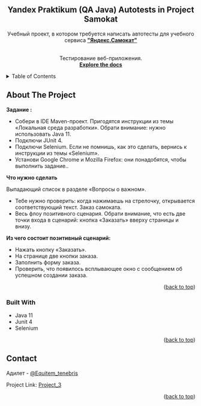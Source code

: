 <!-- PROJECT SHIELDS -->
<!--
*** I'm using markdown "reference style" links for readability.
*** Reference links are enclosed in brackets [ ] instead of parentheses ( ).
*** See the bottom of this document for the declaration of the reference variables
*** for contributors-url, forks-url, etc. This is an optional, concise syntax you may use.
*** https://www.markdownguide.org/basic-syntax/#reference-style-links
-->
<div align="center">
<h2 align="center">Yandex Praktikum (QA Java) Autotests in Project Samokat</h2>
  <p align="center">
    Учебный проект, в котором требуется написать автотесты для учебного сервиса <a href="https://qa-scooter.praktikum-services.ru"><strong>"Яндекс.Самокат"</strong></a>

 <br /> Тестирование веб-приложения. 
    <br />
    <a href="https://github.com/Equitemtenebris/Project_3"><strong>Explore the docs</strong></a>
    <br />
  </p>
</div>

<!-- TABLE OF CONTENTS -->
<details>
  <summary>Table of Contents</summary>
  <ol>
    <li>
      <a href="#about-the-project">About The Project</a>
      <ul>
        <li><a href="#built-with">Built With</a></li>
      </ul>
    </li>
    <li><a href="#contact">Contact</a></li>
  </ol>
</details>

<!-- ABOUT THE PROJECT -->

## About The Project

**Задание :**

- Собери в IDE Maven-проект. Пригодятся инструкции из темы «Локальная среда разработки». Обрати внимание: нужно использовать Java 11.
- Подключи JUnit 4.
- Подключи Selenium. Если не помнишь, как это сделать, вернись к инструкции из темы «Selenium».
- Установи Google Chrome и Mozilla Firefox: они понадобятся, чтобы выполнить задание..

**Что нужно сделать**

Выпадающий список в разделе «Вопросы о важном».
- Тебе нужно проверить: когда нажимаешь на стрелочку, открывается соответствующий текст.
  Заказ самоката.
- Весь флоу позитивного сценария. Обрати внимание, что есть две точки входа в сценарий: кнопка «Заказать» вверху страницы и внизу.

**Из чего состоит позитивный сценарий:**
- Нажать кнопку «Заказать».
- На странице две кнопки заказа.
- Заполнить форму заказа.
- Проверить, что появилось всплывающее окно с сообщением об успешном создании заказа.

<p align="right">(<a href="#readme-top">back to top</a>)</p>

### Built With

* Java 11
* Junit 4
* Selenium


<p align="right">(<a href="#readme-top">back to top</a>)</p>
<!-- CONTACT -->

## Contact

Адилет - [@Equitem_tenebris](https://t.me/Equitem_tenebris) 

Project Link: [Project_3](https://github.com/Equitemtenebris/Project_3)

<p align="right">(<a href="#readme-top">back to top</a>)</p>